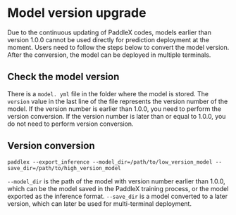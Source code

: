 # Model version upgrade

Due to the continuous updating of PaddleX codes, models earlier than version 1.0.0 cannot be used directly for prediction deployment at the moment. Users need to follow the steps below to convert the model version. After the conversion, the model can be deployed in multiple terminals.

## Check the model version

There is a `model. yml` file in the folder where the model is stored. The `version` value in the last line of the file represents the version number of the model. If the version number is earlier than 1.0.0, you need to perform the version conversion. If the version number is later than or equal to 1.0.0, you do not need to perform version conversion.

## Version conversion

```
paddlex --export_inference --model_dir=/path/to/low_version_model --save_dir=/path/to/high_version_model
```
`--model_dir` is the path of the model with version number earlier than 1.0.0, which can be the model saved in the PaddleX training process, or the model exported as the inference format. `--save_dir` is a model converted to a later version, which can later be used for multi-terminal deployment.
